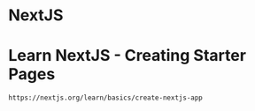# NextJS

# Learn NextJS - Creating Starter Pages
	https://nextjs.org/learn/basics/create-nextjs-app
	
